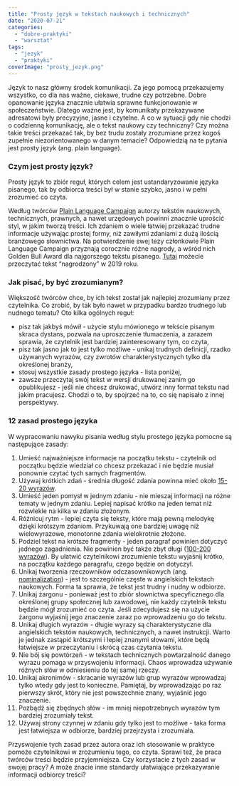 ```yaml
---
title: "Prosty język w tekstach naukowych i technicznych"
date: "2020-07-21"
categories:
  - "dobre-praktyki"
  - "warsztat"
tags:
  - "jezyk"
  - "praktyki"
coverImage: "prosty_jezyk.png"
---
```


Język to nasz główny środek komunikacji. Za jego pomocą przekazujemy wszystko, co dla nas ważne, ciekawe, trudne czy potrzebne. Dobre opanowanie języka znacznie ułatwia sprawne funkcjonowanie w społeczeństwie. Dlatego ważne jest, by komunikaty przekazywane adresatowi były precyzyjne, jasne i czytelne. A co w sytuacji gdy nie chodzi o codzienną komunikację, ale o tekst naukowy czy techniczny? Czy można takie treści przekazać tak, by bez trudu zostały zrozumiane przez kogoś zupełnie niezorientowanego w danym temacie? Odpowiedzią na te pytania jest prosty język (ang. plain language).

### Czym jest prosty język?

Prosty język to zbiór reguł, których celem jest ustandaryzowanie języka pisanego, tak by odbiorca treści był w stanie szybko, jasno i w pełni zrozumieć co czyta.

Według twórców [Plain Language Campaign](http://www.plainenglish.co.uk/) autorzy tekstów naukowych, technicznych, prawnych, a nawet urzędowych powinni znacznie uprościć styl, w jakim tworzą treści. Ich zdaniem o wiele łatwiej przekazać trudne informacje używając prostej formy, niż zawiłymi zdaniami z dużą ilością branżowego słownictwa. Na potwierdzenie swej tezy członkowie Plain Language Campaign przyznają corocznie różne nagrody, a wśród nich Golden Bull Award dla najgorszego tekstu pisanego. [Tutaj](http://www.plainenglish.co.uk/campaigning/awards/2019-awards/golden-bull-award-winners.html) możecie przeczytać tekst “nagrodzony” w 2019 roku.

### Jak pisać, by być zrozumianym?

Większość twórców chce, by ich tekst został jak najlepiej zrozumiany przez czytelnika. Co zrobić, by tak było nawet w przypadku bardzo trudnego lub nudnego tematu? Oto kilka ogólnych reguł:

- pisz tak jakbyś mówił - użycie stylu mówionego w tekście pisanym skraca dystans, pozwala na uproszczenie tłumaczenia, a zarazem sprawia, że czytelnik jest bardziej zainteresowany tym, co czyta,
- pisz tak jasno jak to jest tylko możliwe - unikaj trudnych definicji, rzadko używanych wyrazów, czy zwrotów charakterystycznych tylko dla określonej branży,
- stosuj wszystkie zasady prostego języka - lista poniżej,
- zawsze przeczytaj swój tekst w wersji drukowanej zanim go opublikujesz - jeśli nie chcesz drukować, utwórz inny format tekstu nad jakim pracujesz. Chodzi o to, by spojrzeć na to, co się napisało z innej perspektywy.

### 12 zasad prostego języka

W wypracowaniu nawyku pisania według stylu prostego języka pomocne są następujące zasady:

1. Umieść najważniejsze informacje na początku tekstu - czytelnik od początku będzie wiedział co chcesz przekazać i nie będzie musiał ponownie czytać tych samych fragmentów.
2. Używaj krótkich zdań - średnia długość zdania powinna mieć około [15-20 wyrazów](https://medium.com/@theacropolitan/sentence-length-has-declined-75-in-the-past-500-years-2e40f80f589f#:~:text=On%20average%2C%20sentences%20today%20range,per%20sentence%20in%20some%20years.).
3. Umieść jeden pomysł w jednym zdaniu - nie mieszaj informacji na różne tematy w jednym zdaniu. Lepiej napisać krótko na jeden temat niż rozwlekle na kilka w zdaniu złożonym.
4. Różnicuj rytm - lepiej czyta się teksty, które mają pewną melodykę dzięki krótszym zdaniom. Przykuwają one bardziej uwagę niż wielowyrazowe, monotonne zdania wielokrotnie złożone.
5. Podziel tekst na krótsze fragmenty - jeden paragraf powinien dotyczyć jednego zagadnienia. Nie powinien być także zbyt długi ([100-200 wyrazów](https://www.grammarly.com/blog/how-long-is-a-paragraph/)). By ułatwić czytelnikowi zrozumienie tekstu wyjaśnij krótko, na początku każdego paragrafu, czego będzie on dotyczył.
6. Unikaj tworzenia rzeczowników odczasownikowych (ang. [nominalization](https://en.wikipedia.org/wiki/Nominalization#:~:text=In%20linguistics%2C%20nominalization%20or%20nominalisation,with%20or%20without%20morphological%20transformation.)) - jest to szczególnie częste w angielskich tekstach naukowych. Forma ta sprawia, że tekst jest trudny i nudny w odbiorze.
7. Unikaj żargonu - ponieważ jest to zbiór słownictwa specyficznego dla określonej grupy społecznej lub zawodowej, nie każdy czytelnik tekstu będzie mógł zrozumieć co czyta. Jeśli zdecydujesz się na użycie żargonu wyjaśnij jego znaczenie zaraz po wprowadzeniu go do tekstu.
8. Unikaj długich wyrazów - długie wyrazy są charakterystyczne dla angielskich tekstów naukowych, technicznych, a nawet instrukcji. Warto je jednak zastąpić krótszymi i lepiej znanymi słowami, które będą łatwiejsze w przeczytaniu i skrócą czas czytania tekstu.
9. Nie bój się powtórzeń - w tekstach technicznych powtarzalność danego wyrazu pomaga w przyswojeniu informacji. Chaos wprowadza używanie różnych słów w odniesieniu do tej samej rzeczy.
10. Unikaj akronimów - skracanie wyrazów lub grup wyrazów wprowadzaj tylko wtedy gdy jest to konieczne. Pamiętaj, by wprowadzając po raz pierwszy skrót, który nie jest powszechnie znany, wyjaśnić jego znaczenie.
11. Pozbądź się zbędnych słów - im mniej niepotrzebnych wyrazów tym bardziej zrozumiały tekst.
12. Używaj strony czynnej w zdaniu gdy tylko jest to możliwe - taka forma jest łatwiejsza w odbiorze, bardziej przejrzysta i zrozumiała.

Przyswojenie tych zasad przez autora oraz ich stosowanie w praktyce pomoże czytelnikowi w zrozumieniu tego, co czyta. Sprawi też, że praca twórców treści będzie przyjemniejsza. Czy korzystacie z tych zasad w swojej pracy? A może znacie inne standardy ułatwiające przekazywanie informacji odbiorcy treści?
